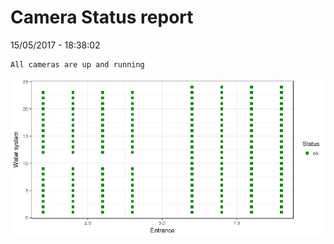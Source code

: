 Camera Status report
================
15/05/2017 - 18:38:02

    All cameras are up and running

![](camreport_files/figure-markdown_github/unnamed-chunk-2-1.png)
